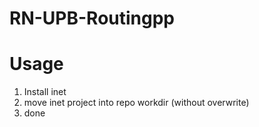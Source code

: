 # RN-UPB-Routingpp

# Usage
1. Install inet
2. move inet project into repo workdir (without overwrite)
3. done